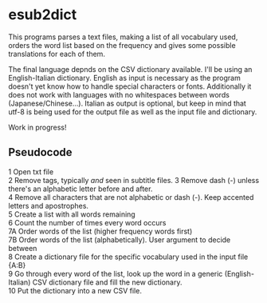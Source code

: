 # esub2dict

This programs parses a text files, making a list of all vocabulary used, orders the word list based on the frequency and gives some possible translations for each of them. 

The final language depnds on the CSV dictionary available. I'll be using an English-Italian dictionary. English as input is necessary as the program doesn't yet know how to handle special characters or fonts. Additionally it does not work with languages with no whitespaces between words (Japanese/Chinese...). Italian as output is optional, but keep in mind that utf-8 is being used for the output file as well as the input file and dictionary.

Work in progress!

## Pseudocode
1 Open txt file <br>
2 Remove tags, typically <i> and </i> seen in subtitle files.
3 Remove dash (-) unless there's an alphabetic letter before and after. <br>
4 Remove all characters that are not alphabetic or dash (-). Keep accented letters and apostrophes. <br>
5 Create a list with all words remaining <br>
6 Count the number of times every word occurs <br>
7A Order words of the list (higher frequency words first) <br>
7B Order words of the list (alphabetically). User argument to decide between <br>
8 Create a dictionary file for the specific vocabulary used in the input file {A:B} <br>
9 Go through every word of the list, look up the word in a generic (English-Italian) CSV dictionary file and fill the new dictionary. <br>
10 Put the dictionary into a new CSV file. <br>

